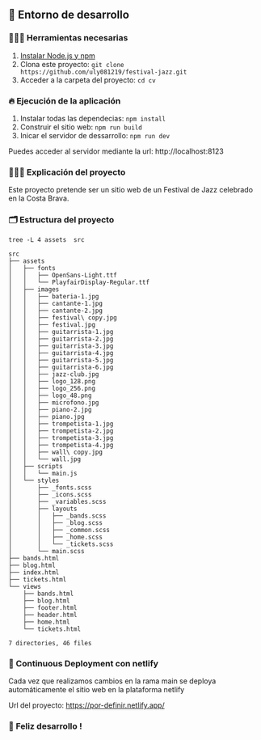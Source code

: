 ## 🚀 Entorno de desarrollo

### 👩🏽‍🚒 Herramientas necesarias

1. [Instalar Node.js y npm](https://docs.npmjs.com/downloading-and-installing-node-js-and-npm)
2. Clona este proyecto: `git clone https://github.com/uly081219/festival-jazz.git`
3. Acceder a la carpeta del proyecto: `cd cv`

### 🔥 Ejecución de la aplicación

1. Instalar todas las dependecias: `npm install`
2. Construir el sitio web: `npm run build`
3. Inicar el servidor de dessarrollo: `npm run dev`

Puedes acceder al servidor mediante la url: http://localhost:8123

### 👩🏽‍🏫 Explicación del proyecto

Este proyecto pretende ser un sitio web de un Festival de Jazz celebrado en la Costa Brava.

### 🗂 Estructura del proyecto

`tree -L 4 assets  src`

```
src
├── assets
│   ├── fonts
│   │   ├── OpenSans-Light.ttf
│   │   └── PlayfairDisplay-Regular.ttf
│   ├── images
│   │   ├── bateria-1.jpg
│   │   ├── cantante-1.jpg
│   │   ├── cantante-2.jpg
│   │   ├── festival\ copy.jpg
│   │   ├── festival.jpg
│   │   ├── guitarrista-1.jpg
│   │   ├── guitarrista-2.jpg
│   │   ├── guitarrista-3.jpg
│   │   ├── guitarrista-4.jpg
│   │   ├── guitarrista-5.jpg
│   │   ├── guitarrista-6.jpg
│   │   ├── jazz-club.jpg
│   │   ├── logo_128.png
│   │   ├── logo_256.png
│   │   ├── logo_48.png
│   │   ├── microfono.jpg
│   │   ├── piano-2.jpg
│   │   ├── piano.jpg
│   │   ├── trompetista-1.jpg
│   │   ├── trompetista-2.jpg
│   │   ├── trompetista-3.jpg
│   │   ├── trompetista-4.jpg
│   │   ├── wall\ copy.jpg
│   │   └── wall.jpg
│   ├── scripts
│   │   └── main.js
│   └── styles
│       ├── _fonts.scss
│       ├── _icons.scss
│       ├── _variables.scss
│       ├── layouts
│       │   ├── _bands.scss
│       │   ├── _blog.scss
│       │   ├── _common.scss
│       │   ├── _home.scss
│       │   └── _tickets.scss
│       └── main.scss
├── bands.html
├── blog.html
├── index.html
├── tickets.html
└── views
    ├── bands.html
    ├── blog.html
    ├── footer.html
    ├── header.html
    ├── home.html
    └── tickets.html

7 directories, 46 files
```

### 📡 Continuous Deployment con netlify

Cada vez que realizamos cambios en la rama main se deploya automáticamente el sitio web en la plataforma netlify

Url del proyecto: https://por-definir.netlify.app/

### 🤹 Feliz desarrollo !
